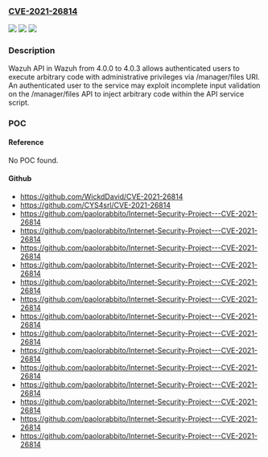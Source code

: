 ### [CVE-2021-26814](https://cve.mitre.org/cgi-bin/cvename.cgi?name=CVE-2021-26814)
![](https://img.shields.io/static/v1?label=Product&message=n%2Fa&color=blue)
![](https://img.shields.io/static/v1?label=Version&message=n%2Fa&color=blue)
![](https://img.shields.io/static/v1?label=Vulnerability&message=n%2Fa&color=brighgreen)

### Description

Wazuh API in Wazuh from 4.0.0 to 4.0.3 allows authenticated users to execute arbitrary code with administrative privileges via /manager/files URI. An authenticated user to the service may exploit incomplete input validation on the /manager/files API to inject arbitrary code within the API service script.

### POC

#### Reference
No POC found.

#### Github
- https://github.com/WickdDavid/CVE-2021-26814
- https://github.com/CYS4srl/CVE-2021-26814
- https://github.com/paolorabbito/Internet-Security-Project---CVE-2021-26814
- https://github.com/paolorabbito/Internet-Security-Project---CVE-2021-26814
- https://github.com/paolorabbito/Internet-Security-Project---CVE-2021-26814
- https://github.com/paolorabbito/Internet-Security-Project---CVE-2021-26814
- https://github.com/paolorabbito/Internet-Security-Project---CVE-2021-26814
- https://github.com/paolorabbito/Internet-Security-Project---CVE-2021-26814
- https://github.com/paolorabbito/Internet-Security-Project---CVE-2021-26814
- https://github.com/paolorabbito/Internet-Security-Project---CVE-2021-26814
- https://github.com/paolorabbito/Internet-Security-Project---CVE-2021-26814
- https://github.com/paolorabbito/Internet-Security-Project---CVE-2021-26814
- https://github.com/paolorabbito/Internet-Security-Project---CVE-2021-26814
- https://github.com/paolorabbito/Internet-Security-Project---CVE-2021-26814
- https://github.com/paolorabbito/Internet-Security-Project---CVE-2021-26814
- https://github.com/paolorabbito/Internet-Security-Project---CVE-2021-26814


